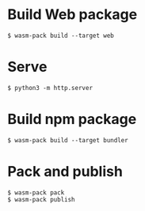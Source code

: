 # Build Web package

	$ wasm-pack build --target web

# Serve

	$ python3 -m http.server

# Build npm package

	$ wasm-pack build --target bundler

# Pack and publish

	$ wasm-pack pack
	$ wasm-pack publish
